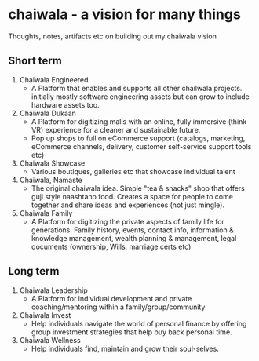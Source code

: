 # chaiwala - a vision for many things

Thoughts, notes, artifacts etc on building out my chaiwala vision

## Short term

1. Chaiwala Engineered
   - A Platform that enables and supports all other chailwala projects. initially mostly software engineering assets but can grow to include hardware assets too.
1. Chaiwala Dukaan
   - A Platform for digitizing malls with an online, fully immersive (think VR) experience for a cleaner and sustainable future.
   - Pop up shops to full on eCommerce support (catalogs, marketing, eCommerce channels, delivery, customer self-service support tools etc)
1. Chaiwala Showcase
   - Various boutiques, galleries etc that showcase individual talent
1. Chaiwala, Namaste
   - The original chaiwala idea. Simple "tea & snacks" shop that offers guji style naashtano food. Creates a space for people to come together and share ideas and experiences (not just mingle).
1. Chaiwala Family
   - A Platform for digitizing the private aspects of family life for generations. Family history, events, contact info, information & knowledge management, wealth planning & management, legal documents (ownership, Wills, marriage certs etc)

## Long term

1. Chaiwala Leadership
   - A Platform for individual development and private coaching/mentoring within a family/group/community
1. Chaiwala Invest
   - Help individuals navigate the world of personal finance by offering group investment strategies that help buy back personal time.
1. Chaiwala Wellness
   - Help individuals find, maintain and grow their soul-selves.
